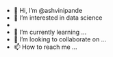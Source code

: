 - 👋 Hi, I’m @ashvinipande
- 👀 I’m interested in data science
- 
- 🌱 I’m currently learning ...
- 💞️ I’m looking to collaborate on ...
- 📫 How to reach me ...

<!---
ashvinipande/ashvinipande is a ✨ special ✨ repository because its `README.md` (this file) appears on your GitHub profile.
You can click the Preview link to take a look at your changes.
--->
